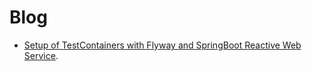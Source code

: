 # Blog
* [Setup of TestContainers with Flyway and SpringBoot Reactive Web Service](./usage_of_testcontainers_flyway_reactive.html).